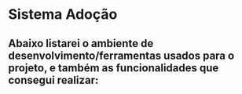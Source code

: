 # Sistema Adoção

## Abaixo listarei o ambiente de desenvolvimento/ferramentas usados para o projeto, e também as funcionalidades que consegui realizar: